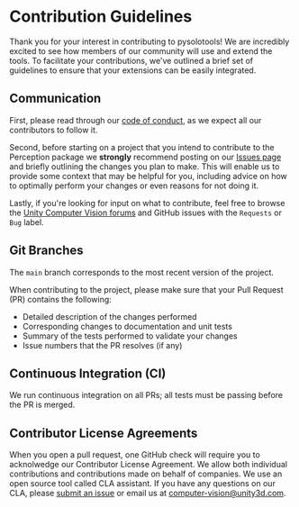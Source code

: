 # Contribution Guidelines

Thank you for your interest in contributing to pysolotools! We are incredibly excited to see how members of our community will use and extend the tools. To facilitate your contributions, we've outlined a brief set of guidelines to ensure that your extensions can be easily integrated.

## Communication

First, please read through our
[code of conduct](CODE_OF_CONDUCT.md),
as we expect all our contributors to follow it.

Second, before starting on a project that you intend to contribute to the Perception package we **strongly** recommend posting on our [Issues page](https://github.com/Unity-Technologies/pysolotools/issues) and briefly outlining the changes you plan to make. This will enable us to provide
some context that may be helpful for you, including advice on how to optimally perform your changes or even reasons for not doing it.

Lastly, if you're looking for input on what to contribute, feel free to browse the [Unity Computer Vision forums](https://forum.unity.com/forums/computer-vision.626/) and GitHub issues with the `Requests` or `Bug` label.

## Git Branches

The `main` branch corresponds to the most recent version of the project.

When contributing to the project, please make sure that your Pull Request (PR)
contains the following:

- Detailed description of the changes performed
- Corresponding changes to documentation and unit tests
- Summary of the tests performed to validate your changes
- Issue numbers that the PR resolves (if any)

## Continuous Integration (CI)

We run continuous integration on all PRs; all tests must be passing before the PR is merged.

## Contributor License Agreements

When you open a pull request, one GitHub check will require you to acknolwedge our Contributor
License Agreement. We allow both individual contributions and contributions made
on behalf of companies. We use an open source tool called CLA assistant. If you
have any questions on our CLA, please
[submit an issue](https://github.com/Unity-Technologies/pysolotools/issues) or
email us at [computer-vision@unity3d.com](mailto:computer-vision@unity3d.com).
